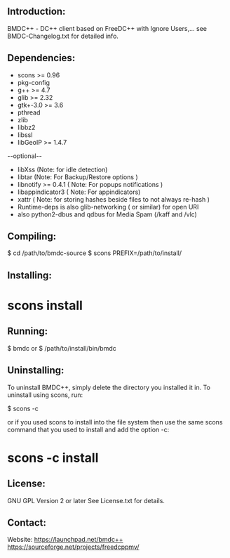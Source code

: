 Introduction:
-------------
BMDC++ - DC++ client based on FreeDC++ with Ignore Users,... 
see BMDC-Changelog.txt for detailed info.

Dependencies:
-------------
- scons >= 0.96
- pkg-config
- g++ >= 4.7
- glib >= 2.32
- gtk+-3.0 >= 3.6
- pthread
- zlib
- libbz2
- libssl
- libGeoIP >= 1.4.7

--optional--

- libXss (Note: for idle detection)
- libtar (Note: For Backup/Restore options )
- libnotify >= 0.4.1 ( Note: For popups notifications )
- libappindicator3 ( Note: For appindicators)
- xattr ( Note: for storing hashes beside files to not always re-hash )
- Runtime-deps is also glib-networking ( or similar) for open URI
- also python2-dbus and qdbus for Media Spam (/kaff and /vlc)


Compiling:
----------
$ cd /path/to/bmdc-source
$ scons PREFIX=/path/to/install/

Installing:
-----------
# scons install

Running:
--------
$ bmdc
or
$ /path/to/install/bin/bmdc

Uninstalling:
-------------
To uninstall BMDC++, simply delete the directory you installed it in. To uninstall using scons, run:

$ scons -c

or if you used scons to install into the file system then use the same scons command that you used to install and add the option -c:

# scons -c install

License:
--------
GNU GPL Version 2 or later
See License.txt for details.

Contact:
--------
Website: 
	https://launchpad.net/bmdc++
	https://sourceforge.net/projects/freedcppmv/
